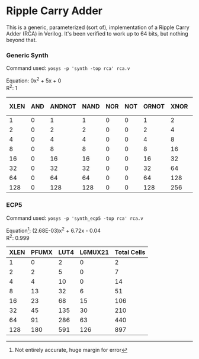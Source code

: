 # Ripple Carry Adder

This is a generic, parameterized (sort of), implementation of a Ripple Carry Adder (RCA) in Verilog. It's been verified to work up to 64 bits, but nothing beyond that.

### Generic Synth
Command used: ```yosys -p 'synth -top rca' rca.v```

Equation: 0x<sup>2</sup> + 5x + 0 <br/>
R<sup>2</sup>: 1

|XLEN|AND|ANDNOT|NAND|NOR|NOT|ORNOT|XNOR|XOR|Total Cells|
|-|-|-|-|-|-|-|-|-|-|
|1|0|1|1|0|0|1|2|0|5|
|2|0|2|2|0|0|2|4|0|10|
|4|0|4|4|0|0|4|8|0|20|
|8|0|8|8|0|0|8|16|0|40|
|16|0|16|16|0|0|16|32|0|80|
|32|0|32|32|0|0|32|64|0|160|
|64|0|64|64|0|0|64|128|0|320|
|128|0|128|128|0|0|128|256|0|640|

### ECP5
Command used: ```yosys -p 'synth_ecp5 -top rca' rca.v```

Equation[^1]: (2.68E-03)x<sup>2</sup> + 6.72x - 0.04 <br/>
R<sup>2</sup>: 0.999

[^1]: Not entirely accurate, huge margin for error

|XLEN|PFUMX|LUT4|L6MUX21|Total Cells|
|-|-|-|-|-|
|1|0|2|0|2|
|2|2|5|0|7|
|4|4|10|0|14|
|8|13|32|6|51|
|16|23|68|15|106|
|32|45|135|30|210|
|64|91|286|63|440|
|128|180|591|126|897|
